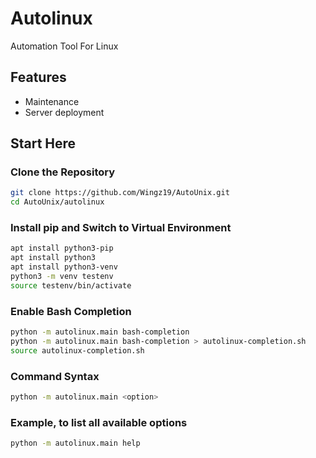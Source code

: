 # Autolinux
Automation Tool For Linux

## Features
- Maintenance
- Server deployment

## Start Here

### Clone the Repository
```sh
git clone https://github.com/Wingz19/AutoUnix.git
cd AutoUnix/autolinux
```
### Install pip and Switch to Virtual Environment
```sh
apt install python3-pip
apt install python3
apt install python3-venv
python3 -m venv testenv
source testenv/bin/activate
```
### Enable Bash Completion
```sh
python -m autolinux.main bash-completion
python -m autolinux.main bash-completion > autolinux-completion.sh
source autolinux-completion.sh
```
### Command Syntax
```sh
python -m autolinux.main <option>
```
### Example, to list all available options
```sh
python -m autolinux.main help
```